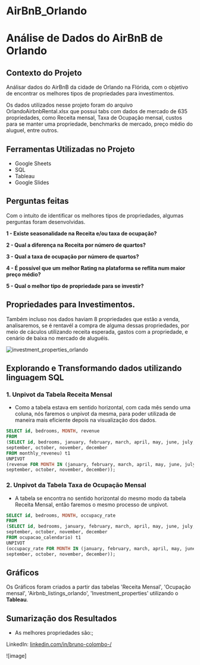 # AirBnB_Orlando
# Análise de Dados do AirBnB de Orlando

## Contexto do Projeto
Análisar dados do AirBnB da cidade de Orlando na Flórida, com o objetivo de encontrar os melhores tipos de propriedades para investimentos.

Os dados utilizados nesse projeto foram do arquivo OrlandoAirbnbRental.xlsx que possui tabs com dados de mercado de 635 propriedades, como Receita mensal, Taxa de Ocupação mensal, custos para se manter uma propriedade, benchmarks de mercado, preço médio do aluguel, entre outros. 

## Ferramentas Utilizadas no Projeto
- Google Sheets
- SQL
- Tableau
- Google Slides

## Perguntas feitas
Com o intuito de identificar os melhores tipos de propriedades, algumas perguntas foram desenvolvidas.

**1 - Existe seasonalidade na Receita e/ou taxa de ocupação?**

**2 - Qual a diferença na Receita por número de quartos?**

**3 - Qual a taxa de ocupação por número de quartos?**

**4 - É possível que um melhor Rating na plataforma se reflita num maior preço médio?**

**5 - Qual o melhor tipo de propriedade para se investir?**

## Propriedades para Investimentos.
Também incluso nos dados haviam 8 propriedades que estão a venda, analisaremos, se é rentavél a compra de alguma dessas propriedades, por meio de cáculos utilizando receita esperada, gastos com a propriedade, e cenário de baixa no mercado de aluguéis.
 
![investment_properties_orlando](https://user-images.githubusercontent.com/77849519/232916925-ce3b3442-0fb3-499f-92da-416777b33bd2.png)


## Explorando e Transformando dados utilizando linguagem SQL
### 1. Unpivot da Tabela Receita Mensal
* Como a tabela estava em sentido horizontal, com cada mês sendo uma coluna, nós faremos o unpivot da mesma, para poder utilizada de maneira mais eficiente depois na visualização dos dados.

```sql
SELECT id, bedrooms, MONTH, revenue 
FROM
(SELECT id, bedrooms, january, february, march, april, may, june, july, august,
september, october, november, december
FROM monthly_reveneu) t1
UNPIVOT
(revenue FOR MONTH IN (january, february, march, april, may, june, july, august,
september, october, november, december));
```

### 2. Unpivot da Tabela Taxa de Ocupação Mensal
* A tabela se encontra no sentido horizontal do mesmo modo da tabela Receita Mensal, então faremos o mesmo processo de unpivot.
```sql
SELECT id, bedrooms, MONTH, occupacy_rate 
FROM
(SELECT id, bedrooms, january, february, march, april, may, june, july, august,
september, october, november, december
FROM ocupacao_calendario) t1
UNPIVOT
(occupacy_rate FOR MONTH IN (january, february, march, april, may, june, july, august,
september, october, november, december));
```

## Gráficos
Os Gráficos foram criados a partir das tabelas 'Receita Mensal', 'Ocupação mensal', 'Airbnb_listings_orlando', 'Investment_properties' utilizando o **Tableau**.

## Sumarização dos Resultados

- As melhores propriedades são:;


LinkedIn: [linkedin.com/in/bruno-colombo-/](https://www.linkedin.com/in/bruno-colombo-)


![image]
